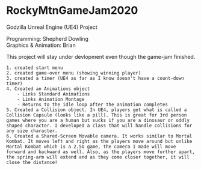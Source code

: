 # RockyMtnGameJam2020
Godzilla Unreal Engine (UE4) Project

Programming: Shepherd Dowling<br/>
Graphics & Animation: Brian<br/>

This project will stay under devlopment even though the game-jam finished.<br/>


    1. created start menu
    2. created game-over menu (showing winning player)
    3. created a timer (UE4 as far as I know doesn't have a count-down timer)
    4. Created an Animations object
        - Links Standard Animations
        - Links Animation Montage
        - Returns to the idle loop after the animation completes
    5. Created a Collision object. In UE4, players get what is called a Collision Capsule (looks like a pill). This is great for 3rd person games where you are a human but sucks if you are a dinosaur or oddly shaped character. I developed a class that will handle collisions for any size character.
    6. Created a Shared-Screen Movable camera. It works similar to Mortal Kombat. It moves left and right as the players move around but unlike Mortal Kombat which is a 2.5D game, the camera I made will move forward and backward as well. Also, as the players move further apart, the spring-arm will extend and as they come closer together, it will close the distance!